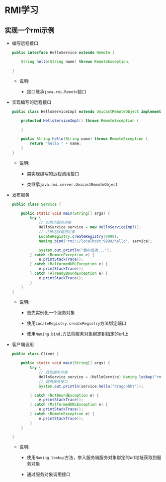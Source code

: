 # RMI学习

##   实现一个rmi示例

-   编写远程接口

    ```java
    public interface HelloService extends Remote {
    
        String hello(String name) throws RemoteException;
    
    }
    ```
    
    -   说明:
    
        -   接口继承`java.rmi.Remote`接口

        
-   实现编写的远程接口

    ```java
    public class HelloServiceImpl extends UnicastRemoteObject implements HelloService {
    
        protected HelloServiceImpl() throws RemoteException {
            
        }
    
        public String hello(String name) throws RemoteException {
            return "hello " + name;
        }
    }
    ```
    
    -   说明:
    
        -   类实现编写的远程调用接口
        
        -   类继承`java.rmi.server.UnicastRemoteObject`
        
        
-   发布服务

    ```java
    public class Service {
    
        public static void main(String[] args) {
            try {
                // 实例化服务对象
                HelloService service = new HelloServiceImpl();
                // 注册远程调用对象
                LocateRegistry.createRegistry(9999);
                Naming.bind("rmi://localhost:9999/hello", service);
    
                System.out.println("发布成功...");
            } catch (RemoteException e) {
                e.printStackTrace();
            } catch (MalformedURLException e) {
                e.printStackTrace();
            } catch (AlreadyBoundException e) {
                e.printStackTrace();
            }
        }
    }
    ```
    
    -   说明:
    
        -   首先实例化一个服务对象
        
        -   使用`LocateRegistry.createRegistry`方法绑定端口
        
        -   使用`Naming.bind;`方法将服务对象绑定到指定的url上
        
-   客户端调用

    ```java
    public class Client {
    
        public static void main(String[] args) {
            try {
                // 获取服务对象
                HelloService service = (HelloService) Naming.lookup("rmi://localhost:9999/hello");
                // 调用服务接口
                System.out.println(service.hello("dragonhht"));
    
            } catch (NotBoundException e) {
                e.printStackTrace();
            } catch (MalformedURLException e) {
                e.printStackTrace();
            } catch (RemoteException e) {
                e.printStackTrace();
            }
        }
    
    }
    ```
    
    -   说明:
    
        -   使用`Naming.lookup`方法，参入服务端服务对象绑定的url地址获取到服务对象
        
        -   通过服务对象调用接口
